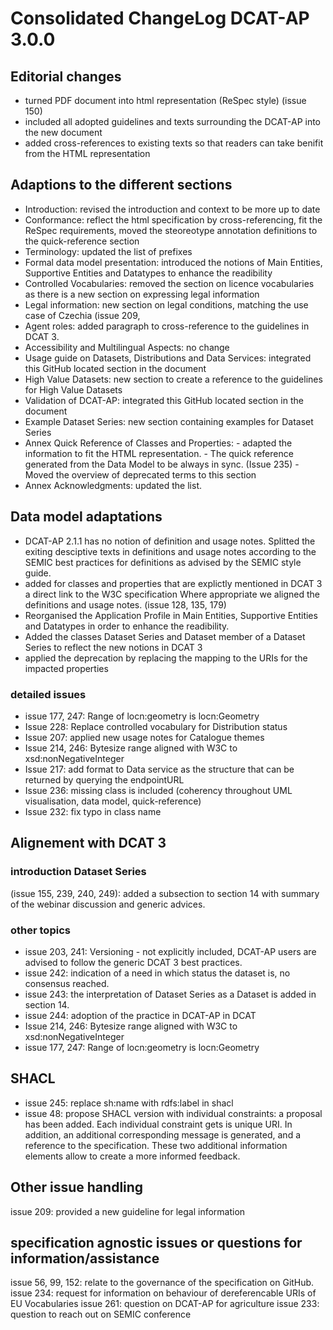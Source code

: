 # Consolidated ChangeLog DCAT-AP 3.0.0

## Editorial changes

  - turned PDF document into html representation (ReSpec style) (issue 150)
  - included all adopted guidelines and texts surrounding the DCAT-AP into the new document
  - added cross-references to existing texts so that readers can take benifit from the HTML representation
  

##  Adaptions to the different sections

  - Introduction: revised the introduction and context to be more up to date
  - Conformance: reflect the html specification by cross-referencing, fit the ReSpec requirements, moved the steoreotype annotation definitions to the quick-reference section
  - Terminology: updated the list of prefixes
  - Formal data model presentation: introduced the notions of Main Entities, Supportive Entities and Datatypes to enhance the readibility
  - Controlled Vocabularies: removed the section on licence vocabularies as there is a new section on expressing legal information
  - Legal information: new section on legal conditions, matching the use case of Czechia (issue 209, 
  - Agent roles: added paragraph to cross-reference to the guidelines in DCAT 3.
  - Accessibility and Multilingual Aspects: no change
  - Usage guide on Datasets, Distributions and Data Services: integrated this GitHub located section in the document
  - High Value Datasets: new section to create a reference to the guidelines for High Value Datasets
  - Validation of DCAT-AP: integrated this GitHub located section in the document
  - Example Dataset Series: new section containing examples for Dataset Series
  - Annex Quick Reference of Classes and Properties: 
          - adapted the information to fit the HTML representation. 
          - The quick reference generated from the Data Model to be always in sync. (Issue 235)
          - Moved the overview of deprecated terms to this section
  - Annex Acknowledgments: updated the list.
  


## Data model adaptations

  - DCAT-AP 2.1.1 has no notion of definition and usage notes. Splitted the exiting desciptive texts in definitions and usage notes according to the SEMIC best practices for definitions as advised by the SEMIC style guide.
  - added for classes and properties that are explictly mentioned in DCAT 3 a direct link to the W3C specification
    Where appropriate we aligned the definitions and usage notes. (issue 128, 135, 179)
  - Reorganised the Application Profile in Main Entities, Supportive Entities and Datatypes in order to enhance the readibility.
  - Added the classes Dataset Series and Dataset member of a Dataset Series to reflect the new notions in DCAT 3 
  - applied the deprecation by replacing the mapping to the URIs for the impacted properties

### detailed issues

  - issue 177, 247: Range of locn:geometry is locn:Geometry  
  - Issue 228: Replace controlled vocabulary for Distribution status
  - Issue 207: applied new usage notes for Catalogue themes
  - Issue 214, 246: Bytesize range aligned with W3C to xsd:nonNegativeInteger
  - Issue 217: add format to Data service as the structure that can be returned by querying the endpointURL
  - Issue 236: missing class is included (coherency throughout UML visualisation, data model, quick-reference)
  - Issue 232: fix typo in class name



## Alignement with DCAT 3

### introduction Dataset Series
(issue 155, 239, 240, 249): added a subsection to section 14 with summary of the webinar discussion and generic advices.

### other topics

  - issue 203, 241: Versioning - not explicitly included, DCAT-AP users are advised to follow the generic DCAT 3 best practices.
  - issue 242: indication of a need in which status the dataset is, no consensus reached.
  - issue 243: the interpretation of Dataset Series as a Dataset is added in section 14. 
  - issue 244: adoption of the practice in DCAT-AP in DCAT
  - Issue 214, 246: Bytesize range aligned with W3C to xsd:nonNegativeInteger
  - issue 177, 247: Range of locn:geometry is locn:Geometry  


## SHACL
  - issue 245: replace sh:name with rdfs:label in shacl 
  - issue 48: propose SHACL version with individual constraints: a proposal has been added. 
           Each individual constraint gets is unique URI. In addition, an additional corresponding message is generated, and a reference to the specification.
           These two additional information elements allow to create a more informed feedback.

## Other issue handling

issue 209: provided a new guideline for legal information


## specification agnostic issues or questions for information/assistance
issue 56, 99, 152: relate to the governance of the specification on GitHub. 
issue 234: request for information on behaviour of dereferencable URIs of EU Vocabularies
issue 261: question on DCAT-AP for agriculture
issue 233: question to reach out on SEMIC conference


